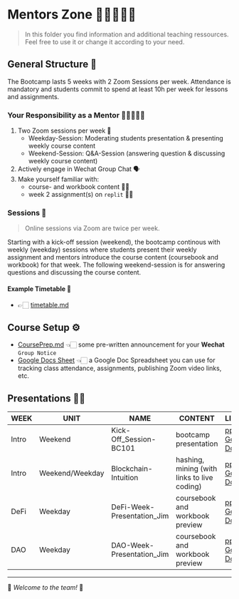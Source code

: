 # Mentors Zone 👩🏿‍🏫👨‍🏫 

>In this folder you find information and additional teaching ressources. Feel free to use it or change it according to your need. 

## General Structure 🗿
The Bootcamp lasts 5 weeks with 2 Zoom Sessions per week. Attendance is mandatory and students commit to spend at least 10h per week for lessons and assignments. 
### Your Responsibility as a Mentor 👩🏿‍🏫👨‍🏫   
1. Two Zoom sessions per week 📆   
    - Weekday-Session: Moderating students presentation & presenting weekly course content   
    - Weekend-Session: Q&A-Session (answering question & discussing weekly course content)     
2. Actively engage in Wechat Group Chat 🗣  
3. Make yourself familiar with: 
    - course- and workbook content 📗📓  
    - week 2 assignment(s) on `replit` 👨‍💻  

### Sessions 🏫
>Online sessions via Zoom are twice per week.   

Starting with a kick-off session (weekend), the bootcamp continous with weekly (weekday) sessions where students present their weekly assignment and mentors introduce the course content (coursebook and workbook) for that week. The following weekend-session is for answering questions and discussing the course content. 

#### Example Timetable 📆
- 👉🏻 [timetable.md](course_setup/timetable.md)  


## Course Setup ⚙️
- [CoursePrep.md](course_setup/CoursePrep.md) 👈🏻 some pre-written announcement for your **Wechat** `Group Notice`
- [Google Docs Sheet](https://docs.google.com/spreadsheets/d/1Tkufw6I0jdwahJLC2hdb4GhpdlxPBJDjBan7vN-5Ddc/edit?usp=sharing) 👈🏻 a Google Doc Spreadsheet you can use for tracking class attendance, assignments, publishing Zoom video links, etc.

## Presentations 👨‍🏫   
  
|WEEK|UNIT|NAME|CONTENT|LINK(S)|AUTHOR|
|--|--|--|--|--|--|
|Intro|Weekend|Kick-Off_Session-BC101|bootcamp presentation|[ppt](presentations/1_Intro-week/Kick-Off_Session-BC101.pptx), [Google Docs](https://docs.google.com/presentation/d/1CBn5DQUc6tC-ZGGHQEYkc9Rc5QYZf94Vue3L4y1B2CQ/edit?usp=sharing)|John|
|Intro|Weekend/Weekday|Blockchain-Intuition|hashing, mining (with links to live coding)|[ppt](presentations/1_Intro-week/Blockchain-Intuition.pptx), [Google Docs]()|Dirk|
|DeFi|Weekday|DeFi-Week-Presentation_Jim|coursebook and workbook preview|[ppt](presentations/3_DeFi-week/DeFi-Week-Presentation_Jim.pptx), [Google Docs](https://docs.google.com/presentation/d/1KNo1ZnzoeqJ6SlBqFP1FxnOKa1KUZQe3L1b7yffv68E/edit?usp=sharing)|Jim|
|DAO|Weekday|DAO-Week-Presentation_Jim|coursebook and workbook preview|[ppt](presentations/5_DAO-week/DAO-Week-Presentation_Jim.pptx), [Google Docs](https://docs.google.com/presentation/d/1XzZ42enUTFhXX75TSzgGXHkrnR6c8TT1woXsptzzJas/edit?usp=sharing)|Jim|


---  
🛬 _Welcome to the team!_ 👏  